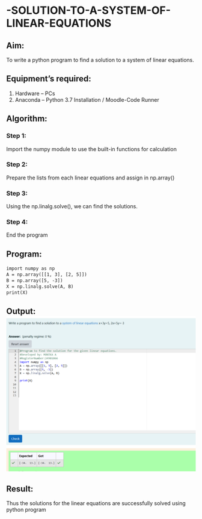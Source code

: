 # -SOLUTION-TO-A-SYSTEM-OF-LINEAR-EQUATIONS
## Aim:
To write a python program to find a solution to a system of linear equations.
## Equipment’s required:
1. 	Hardware – PCs
2. 	Anaconda – Python 3.7 Installation / Moodle-Code Runner
## Algorithm:
### Step 1: 
Import the numpy module to use the built-in functions for calculation
### Step 2: 
Prepare the lists from each linear equations and assign in np.array()
### Step 3: 
Using the np.linalg.solve(), we can find the solutions.
### Step 4: 
End the program
## Program:
    import numpy as np
    A = np.array([[1, 3], [2, 5]])
    B = np.array([5, -3])
    X = np.linalg.solve(A, B)
    print(X)


## Output:![output image](<Screenshot 2024-11-06 143523.png>)

## Result: 
Thus the solutions for the linear equations are successfully solved using python program

